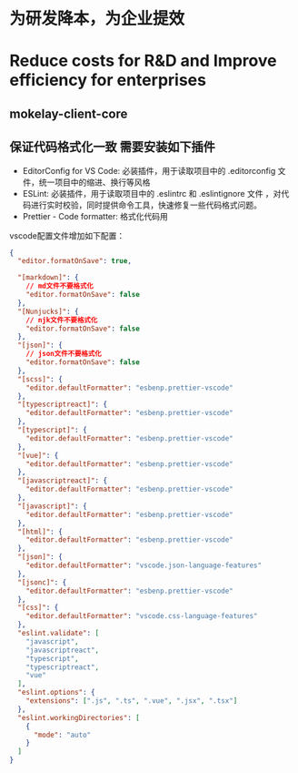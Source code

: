 # 为研发降本，为企业提效
# Reduce costs for R&D and Improve efficiency for enterprises
## mokelay-client-core



## 保证代码格式化一致 需要安装如下插件

- EditorConfig for VS Code: 必装插件，用于读取项目中的 .editorconfig 文件，统一项目中的缩进、换行等风格
- ESLint: 必装插件，用于读取项目中的 .eslintrc  和 .eslintignore  文件 ，对代码进行实时校验，同时提供命令工具，快速修复一些代码格式问题。
- Prettier - Code formatter: 格式化代码用


vscode配置文件增加如下配置：

```JSON
{
  "editor.formatOnSave": true,

  "[markdown]": {
    // md文件不要格式化
    "editor.formatOnSave": false
  },
  "[Nunjucks]": {
    // njk文件不要格式化
    "editor.formatOnSave": false
  },
  "[json]": {
    // json文件不要格式化
    "editor.formatOnSave": false
  },
  "[scss]": {
    "editor.defaultFormatter": "esbenp.prettier-vscode"
  },
  "[typescriptreact]": {
    "editor.defaultFormatter": "esbenp.prettier-vscode"
  },
  "[typescript]": {
    "editor.defaultFormatter": "esbenp.prettier-vscode"
  },
  "[vue]": {
    "editor.defaultFormatter": "esbenp.prettier-vscode"
  },
  "[javascriptreact]": {
    "editor.defaultFormatter": "esbenp.prettier-vscode"
  },
  "[javascript]": {
    "editor.defaultFormatter": "esbenp.prettier-vscode"
  },
  "[html]": {
    "editor.defaultFormatter": "esbenp.prettier-vscode"
  },
  "[json]": {
    "editor.defaultFormatter": "vscode.json-language-features"
  },
  "[jsonc]": {
    "editor.defaultFormatter": "esbenp.prettier-vscode"
  },
  "[css]": {
    "editor.defaultFormatter": "vscode.css-language-features"
  },
  "eslint.validate": [
    "javascript",
    "javascriptreact",
    "typescript",
    "typescriptreact",
    "vue"
  ],
  "eslint.options": {
    "extensions": [".js", ".ts", ".vue", ".jsx", ".tsx"]
  },
  "eslint.workingDirectories": [
    {
      "mode": "auto"
    }
  ]
}

```
